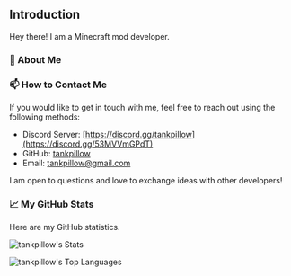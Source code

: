 ## Introduction
Hey there! I am a Minecraft mod developer. 

### 📑 About Me

### 📫 How to Contact Me
If you would like to get in touch with me, feel free to reach out using the following methods:

* Discord Server: [https://discord.gg/tankpillow](https://discord.gg/53MVVmGPdT)
* GitHub: [tankpillow](https://github.com/tankpillow)
* Email: [tankpillow@gmail.com](mailto:tankpillow@gmail.com)

I am open to questions and love to exchange ideas with other developers!

### 📈 My GitHub Stats
Here are my GitHub statistics.

![tankpillow's Stats](https://github-readme-stats.vercel.app/api?username=tankpillow&theme=dark&show_icons=true&hide_border=false&count_private=true)

![tankpillow's Top Languages](https://github-readme-stats.vercel.app/api/top-langs/?username=tankpillow&theme=dark&show_icons=true&hide_border=false&layout=compact)
